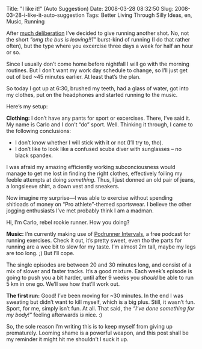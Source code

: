 Title: "I like it!" (Auto Suggestion)
Date: 2008-03-28 08:32:50
Slug: 2008-03-28-i-like-it-auto-suggestion
Tags: Better Living Through Silly Ideas, en, Music, Running


After [much deliberation][1] I’ve decided to give running another shot. No,
not the short _“omg the bus is leaving!!1”_ burst-kind of running (I do that
rather often), but the type where you excercise three days a week for half an
hour or so.

Since I usually don’t come home before nightfall I will go with the morning
routines. But I don’t want my work day schedule to change, so I’ll just get
out of bed ~45 minutes earlier. At least that’s the plan.

So today I got up at 6:30, brushed my teeth, had a glass of water, got into my
clothes, put on the headphones and started running to the music.

Here’s my setup:

**Clothing:** I don’t have any pants for sport or excercises. There, I’ve said it. My name is Carlo and I don’t “do” sport. Well. Thinking it through, I came to the following conclusions:

  * I don’t know whether I will stick with it or not (I’ll try to, tho).
  * I don’t like to look like a confused scuba diver with sunglasses – no black spandex.

I was afraid my amazing efficiently working subconciousness would manage to
get me lost in finding the right clothes, effectively foiling my feeble
attempts at doing _something_. Thus, I just donned an old pair of jeans, a
longsleeve shirt, a down vest and sneakers.

Now imagine my surprise—I was able to exercise without spending shitloads of
money on “Pro athlete”-themed sportswear. I believe the other jogging
enthusiasts I’ve met probably think I am a madman.

Hi, I’m Carlo, rebel rookie runner. How you doing?

**Music:** I’m currently making use of [Podrunner Intervals][2], a free podcast for running exercises. Check it out, it’s pretty sweet, even tho the parts for running are a wee bit to slow for my taste. I’m almost 2m tall, maybe my legs are too long. ;) But I’ll cope.

The single episodes are between 20 and 30 minutes long, and consist of a mix
of slower and faster tracks. It’s a good mixture. Each week’s episode is going
to push you a bit harder, until after 9 weeks you _should_ be able to run 5 km
in one go. We’ll see how that’ll work out.

**The first run:** Good! I’ve been moving for ~30 minutes. In the end I was sweating but didn’t want to kill myself, which is a big plus. Still, it wasn’t fun. Sport, for me, simply isn’t fun. At all. That said, the _“I’ve done something for my body!”_ feeling afterwards _is_ nice. :)

So, the sole reason I’m writing this is to keep myself from giving up
prematurely. Looming shame is a powerful weapon, and this post shall be my
reminder it might hit me shouldn’t I suck it up.

   [1]: http://twitter.com/Carlo/statuses/778038648
   [2]: http://www.djsteveboy.com/intervals.html
